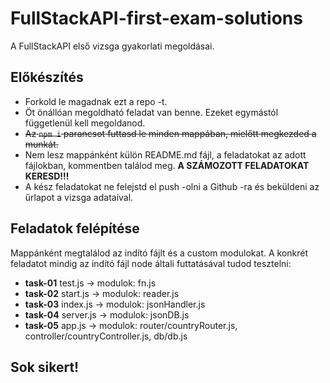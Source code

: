 # FullStackAPI-first-exam-solutions
A FullStackAPI első vizsga gyakorlati megoldásai.

## Előkészítés
- Forkold le magadnak ezt a repo -t.
- Öt önállóan megoldható feladat van benne. Ezeket egymástól függetlenül kell 
megoldanod.
- ~~Az `npm i` parancsot futtasd le minden mappában, mielőtt megkezded a munkát.~~
- Nem lesz mappánként külön README.md fájl, a feladatokat az adott fájlokban, 
kommentben találod meg. 
__A SZÁMOZOTT FELADATOKAT KERESD!!!__
- A kész feladatokat ne felejstd el push -olni a Github -ra és beküldeni az 
űrlapot a vizsga adataival.

## Feladatok felépítése
Mappánként megtalálod az indító fájlt és a custom modulokat. A konkrét feladatot 
mindig az indító fájl node általi futtatásával tudod tesztelni:
- __task-01__ test.js -> modulok: fn.js
- __task-02__ start.js -> modulok: reader.js
- __task-03__ index.js -> modulok: jsonHandler.js
- __task-04__ server.js -> modulok: jsonDB.js
- __task-05__ app.js -> modulok: router/countryRouter.js, 
controller/countryController.js, db/db.js

## Sok sikert!
